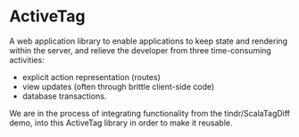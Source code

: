 ActiveTag
=========

A web application library to enable applications to keep state and rendering within the server, and relieve the developer from three time-consuming activities:
* explicit action representation (routes)
* view updates (often through brittle client-side code)
* database transactions.

We are in the process of integrating functionality from the tindr/ScalaTagDiff demo, into this ActiveTag library in order to make it reusable.


